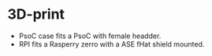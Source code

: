 # 3D-print

- PsoC case fits a PsoC with female headder. 
- RPI fits a Rasperry zerro with a ASE fHat shield mounted. 

